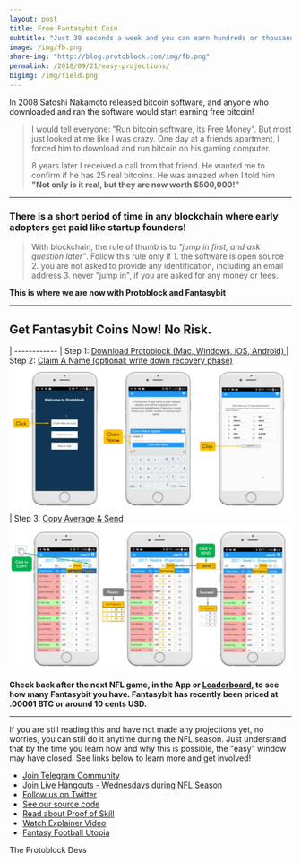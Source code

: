 ```yaml
---
layout: post
title: Free Fantasybit Coin
subtitle: "Just 30 seconds a week and you can earn hundreds or thousands of Fantasybit, a cryptocurrency based on NFL statistics and a token of fantasy football skill"
image: /img/fb.png
share-img: "http://blog.protoblock.com/img/fb.png"
permalink: /2018/09/21/easy-projections/
bigimg: /img/field.png
---
```


In 2008 Satoshi Nakamoto released bitcoin software, and anyone who downloaded and ran the software would start earning free bitcoin! 

> I would tell everyone:  "Run bitcoin software, its Free Money". But most just looked at me like I was crazy. One day at a friends apartment, I forced him to download and run bitcoin on his gaming computer.
>
> 8 years later I received a call from that friend. He wanted me to confirm if he has 25 real bitcoins. He was amazed when I told him **"Not only is it real, but they are now worth $500,000!"**

----

### There is a short period of time in any blockchain where early adopters get paid like startup founders!  

> With blockchain, the rule of thumb is to *"jump in first, and ask question later"*. Follow this rule only if 1. the software is open source 2. you are not asked to provide any identification, including an email address 3. never "jump in", if you are asked for any money or fees. 

**This is where we are now with Protoblock and Fantasybit** 

----

## Get Fantasybit Coins Now! No Risk.  

| ------------
| Step 1: [Download Protoblock (Mac, Windows, iOS, Android) ](http://protoblock.com/downloads.html) 
| Step 2: [Claim A Name (optional: write down recovery phase) ![Claim Fantasy Name](/img/claim3.png)](/img/claim3.png)
| Step 3: [Copy Average & Send ![Copy and Send](/img/copysend.png)](/img/copysend.png)


**Check back after the next NFL game, in the App or [Leaderboard](http://protoblock.com/pages/leaderboard.html), to see how many Fantasybit you have. Fantasybit has recently been priced at .00001 BTC or around 10 cents USD.** 

---

If you are still reading this and have not made any projections yet, no worries, you can still do it anytime during the NFL season. Just understand that by the time you learn how and why this is possible, the "easy" window may have closed. See links below to learn more and get involved! 

* [Join Telegram Community](https://t.me/protoblock)
* [Join Live Hangouts - Wednesdays during NFL Season](https://www.youtube.com/c/protoblock/live)
* [Follow us on Twitter](https://twitter.com/protoblock)
* [See our source code](https://github.com/protoblock)
* [Read about Proof of Skill](https://medium.com/@jaybny/on-proof-of-skill-6af149f45ce8)
* [Watch Explainer Video](https://www.youtube.com/watch?v=ss4ygXya4BU&list=PLZZDVtieCunbiULsoK1In-lOH7ustNQVO)
* [Fantasy Football Utopia](https://www.youtube.com/watch?v=94iOyNyIkR0)

The Protoblock Devs

